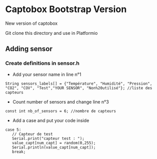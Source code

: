 # Captobox Bootstrap Version
New version of captobox

Git clone this directory and use in Platformio

## Adding sensor
### Create definitions in sensor.h
- Add your sensor name in line n°1

``` String sensors_labels[] = {"Température", "Humidité", "Pression", "CO2", "COV", "Test","YOUR SENSOR", "Non%20utilisé"}; //liste des capteurs ```

- Count number of sensors and change line n°3

``` const int nb_of_sensors = 6; //nombre de capteurs ``` 

- Add a case and put your code inside

 ```
 case 5: 
    // Capteur de test
    Serial.print("capteur test : ");
    value_capt[num_capt] = random(0,255);
    Serial.println(value_capt[num_capt]);
    break;
``` 
